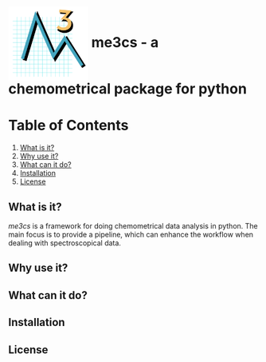 
<h1> 
<img src="https://github.com/DanielHoj/me3cs/blob/master/me3cs_logo.png" width="160"  align = "center">
 me3cs - a chemometrical package for python
</h1>



# Table of Contents
1. [What is it?](#What_is_it)
2. [Why use it?](#why_use_it)
3. [What can it do?](#What_can_it_do)
4. [Installation](#Installation)
5. [License](#License)

## What is it? <a name="What_is_it"></a>
*me3cs* is a framework for doing chemometrical data analysis in python. The main focus is to provide a pipeline, which can enhance the workflow when dealing with spectroscopical data.

## Why use it? <a name="why_use_it"></a>

## What can it do? <a name="What_can_it_do"></a>

## Installation <a name="Installation"></a>

## License <a name="License"></a>
